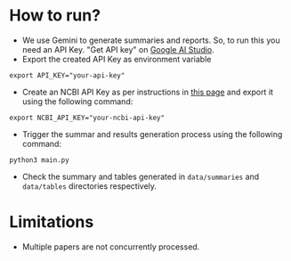 # How to run?
- We use Gemini to generate summaries and  reports. So, to run this you need an API Key. "Get API key" on  [Google AI Studio](aistudio.google.com/app/apikey).
- Export the created API Key as environment variable
```
export API_KEY="your-api-key"
```
- Create an NCBI API Key as per instructions in [this page](https://ncbiinsights.ncbi.nlm.nih.gov/2017/11/02/new-api-keys-for-the-e-utilities/) and export it using the following command:
```
export NCBI_API_KEY="your-ncbi-api-key"
```
- Trigger the summar and results generation process using the following command:
```
python3 main.py
```
- Check the summary and tables generated in ```data/summaries``` and ```data/tables``` directories respectively.

# Limitations
- Multiple papers are not concurrently processed. 